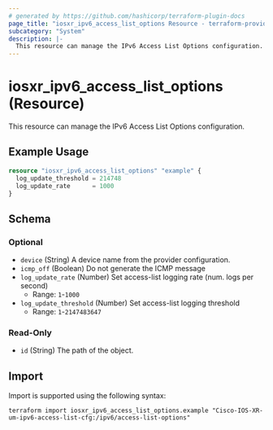 ```yaml
---
# generated by https://github.com/hashicorp/terraform-plugin-docs
page_title: "iosxr_ipv6_access_list_options Resource - terraform-provider-iosxr"
subcategory: "System"
description: |-
  This resource can manage the IPv6 Access List Options configuration.
---
```


# iosxr_ipv6_access_list_options (Resource)

This resource can manage the IPv6 Access List Options configuration.

## Example Usage

```terraform
resource "iosxr_ipv6_access_list_options" "example" {
  log_update_threshold = 214748
  log_update_rate      = 1000
}
```

<!-- schema generated by tfplugindocs -->
## Schema

### Optional

- `device` (String) A device name from the provider configuration.
- `icmp_off` (Boolean) Do not generate the ICMP message
- `log_update_rate` (Number) Set access-list logging rate (num. logs per second)
  - Range: `1`-`1000`
- `log_update_threshold` (Number) Set access-list logging threshold
  - Range: `1`-`2147483647`

### Read-Only

- `id` (String) The path of the object.

## Import

Import is supported using the following syntax:

```shell
terraform import iosxr_ipv6_access_list_options.example "Cisco-IOS-XR-um-ipv6-access-list-cfg:/ipv6/access-list-options"
```
